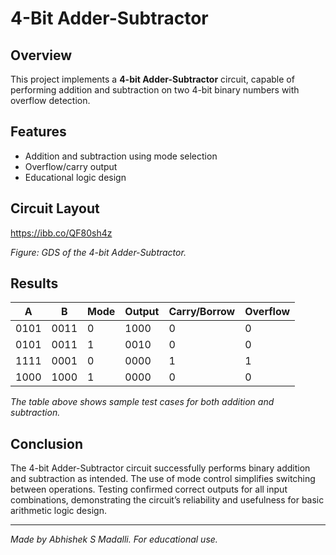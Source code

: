 # 4-Bit Adder-Subtractor

## Overview

This project implements a **4-bit Adder-Subtractor** circuit, capable of performing addition and subtraction on two 4-bit binary numbers with overflow detection.

## Features

- Addition and subtraction using mode selection
- Overflow/carry output
- Educational logic design

## Circuit Layout

https://ibb.co/QF80sh4z 

*Figure: GDS of the 4-bit Adder-Subtractor.*

## Results

| A    | B    | Mode | Output | Carry/Borrow | Overflow |
|------|------|------|--------|--------------|----------|
| 0101 | 0011 | 0    | 1000   | 0            | 0        |
| 0101 | 0011 | 1    | 0010   | 0            | 0        |
| 1111 | 0001 | 0    | 0000   | 1            | 1        |
| 1000 | 1000 | 1    | 0000   | 0            | 0        |

*The table above shows sample test cases for both addition and subtraction.*

## Conclusion

The 4-bit Adder-Subtractor circuit successfully performs binary addition and subtraction as intended. The use of mode control simplifies switching between operations. Testing confirmed correct outputs for all input combinations, demonstrating the circuit’s reliability and usefulness for basic arithmetic logic design.

---

*Made by Abhishek S Madalli. For educational use.*
